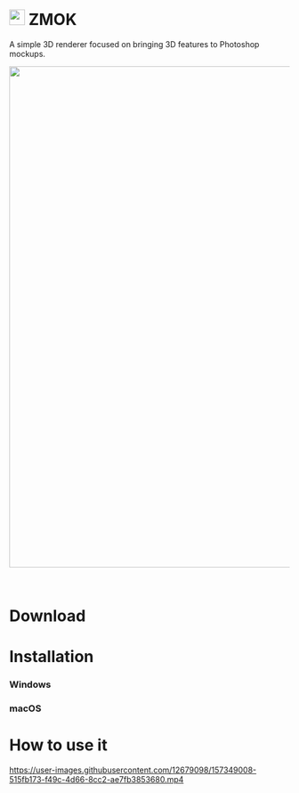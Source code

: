 # <img src="https://user-images.githubusercontent.com/12679098/157353311-300a63ba-8ee6-48b5-a411-0cde73263add.png" width="28" height="auto"> ZMOK


A simple 3D renderer focused on bringing 3D features to Photoshop mockups.

<img src="https://user-images.githubusercontent.com/12679098/157457528-6cf81945-ab3c-4c68-a1b4-9b6aafa472f5.png" width="900" height="auto">

&nbsp;

# Download

# Installation


### Windows

### macOS

# How to use it



https://user-images.githubusercontent.com/12679098/157349008-515fb173-f49c-4d66-8cc2-ae7fb3853680.mp4
